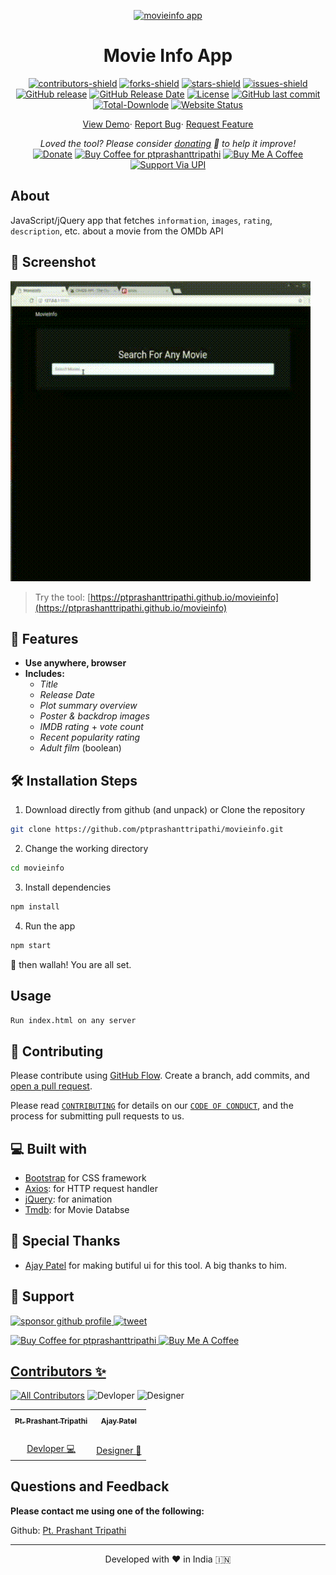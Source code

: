 <p align="center"><a href="https://ptprashanttripathi.github.io/movieinfo"><img alt="movieinfo app" src="https://i.imgur.com/IVOhZJi.jpg" width="150vw"/></a></p>
<h1 align="center">Movie Info App</h1>
<p align="center">
	<a href="https://github.com/PtPrashantTripathi/movieinfo/graphs/contributors"><img alt="contributors-shield" src="https://img.shields.io/github/contributors/ptprashanttripathi/movieinfo.svg?style=flat-square"/></a>
	<a href="https://github.com/PtPrashantTripathi/movieinfo/network/members"><img alt="forks-shield" src="https://img.shields.io/github/forks/ptprashanttripathi/movieinfo.svg?style=flat-square"/></a>
	<a href="https://github.com/PtPrashantTripathi/movieinfo/stargazers"><img alt="stars-shield" src="https://img.shields.io/github/stars/ptprashanttripathi/movieinfo.svg?style=flat-square"/></a>
	<a href="https://github.com/PtPrashantTripathi/movieinfo/issues"><img alt="issues-shield" src="https://img.shields.io/github/issues/ptprashanttripathi/movieinfo.svg?style=flat-square"/></a>
	<a href="https://github.com/PtPrashantTripathi/movieinfo/releases"><img alt="GitHub release" src="https://img.shields.io/github/release/PtPrashantTripathi/movieinfo.svg?style=flat-square"/></a>
	<a href="https://github.com/PtPrashantTripathi/movieinfo/releases"><img alt="GitHub Release Date" src="https://img.shields.io/github/release-date/PtPrashantTripathi/movieinfo.svg?style=flat-square"/></a>
	<a href="https://github.com/PtPrashantTripathi/movieinfo/LICENSE"><img alt="License" src="https://img.shields.io/github/license/PtPrashantTripathi/movieinfo.svg?style=flat-square"/></a>
	<a href="https://github.com/PtPrashantTripathi/movieinfo/commits"><img alt="GitHub last commit" src="https://img.shields.io/github/last-commit/PtPrashantTripathi/movieinfo.svg?style=flat-square"/></a>
	<a href="https://github.com/PtPrashantTripathi/movieinfo/graphs/traffic"><img alt="Total-Downlode" src="https://img.shields.io/github/downloads/PtPrashantTripathi/movieinfo/total.svg?style=flat-square"/></a>
	<a href="https://ptprashanttripathi.github.io/movieinfo"><img alt="Website Status" src="https://img.shields.io/website/http/ptprashanttripathi.github.io.svg?down_message=Down&up_message=Online&style=flat-square"/></a>
</p>
<p align="center">
	<a href="https://ptprashanttripathi.github.io/movieinfo">View Demo</a>·
	<a href="https://github.com/PtPrashantTripathi/movieinfo/issues/new/choose">Report Bug</a>·
	<a href="https://github.com/PtPrashantTripathi/movieinfo/issues/new/choose">Request Feature</a>
</p>
<p align="center">
	<i>Loved the tool? Please consider <a href="https://paypal.me/ptprashanttripathi/100">donating</a> 💸 to help it improve!</i><br>
	<a href="https://paypal.me/PtPrashantTripathi"><img height='23' src="https://img.shields.io/badge/support-PayPal-blue?logo=PayPal&style=flat-square&label=Donate" alt="Donate"/></a>
	<a href='https://ko-fi.com/ptprashanttripathi' target='_blank'><img height='23' width="100" src='https://cdn.ko-fi.com/cdn/kofi3.png?v=2' alt='Buy Coffee for ptprashanttripathi' /></a>
	<a href="https://www.buymeacoffee.com/ptprashant09" target="_blank"><img src="https://cdn.buymeacoffee.com/buttons/default-orange.png" alt="Buy Me A Coffee" height="23" width="100" style="border-radius:1px" /></a>
	<a href="https://ptprashanttripathi.github.io/upi-link-generator" target="_blank"><img src="https://i.imgur.com/d829MCt.jpg" alt="Support Via UPI" width="93.28" height="23" style="border-radius:1px" /></a>
</p>

## About

JavaScript/jQuery app that fetches `information`, `images`, `rating`, `description`, etc. about a movie from the OMDb API

## 🚀 Screenshot

![screenshot](https://raw.githubusercontent.com/PtPrashantTripathi/movieinfo/master/assets/screenshot.gif)

> Try the tool: [https://ptprashanttripathi.github.io/movieinfo](https://ptprashanttripathi.github.io/movieinfo)

## 🧐 Features

- **Use anywhere, browser**
- **Includes:**
  - _Title_
  - _Release Date_
  - _Plot summary overview_
  - _Poster & backdrop images_
  - _IMDB rating_ + _vote count_
  - _Recent popularity rating_
  - _Adult film_ (boolean)

## 🛠️ Installation Steps

1. Download directly from github (and unpack) or Clone the repository

```bash
git clone https://github.com/ptprashanttripathi/movieinfo.git
```

2. Change the working directory

```bash
cd movieinfo
```

3. Install dependencies

```bash
npm install
```

4. Run the app

```bash
npm start
```

🌟 then wallah! You are all set.

## Usage

```bash
Run index.html on any server
```

## 🍰 Contributing

Please contribute using [GitHub Flow](https://guides.github.com/introduction/flow). Create a branch, add commits, and [open a pull request](https://github.com/ptprashanttripathi/movieinfo/compare).

Please read [`CONTRIBUTING`](CONTRIBUTING.md) for details on our [`CODE OF CONDUCT`](CODE_OF_CONDUCT.md), and the process for submitting pull requests to us.

## 💻 Built with

- [Bootstrap](https://www.getbootstrap.com/) for CSS framework
- [Axios](https://www.axios.com): for HTTP request handler
- [jQuery](https://jquery.com/): for animation
- [Tmdb](https://themoviedb.org/): for Movie Databse

## 🙇 Special Thanks

- [Ajay Patel](https://github.com/Ajaypatel-512) for making butiful ui for this tool. A big thanks to him.

## 🙏 Support

<p align="left">
<a href="https://www.paypal.me/ptprashanttripathi"><img src="https://ionicabizau.github.io/badges/paypal.svg" alt="sponsor github profile"/>
</a>
<a href="https://twitter.com/intent/tweet?text=Wow:&url=https%3A%2F%2Fptprashanttripathi.github.io%2Fmovieinfo">
<img src="https://img.shields.io/twitter/url?style=social&url=https%3A%2F%2Fptprashanttripathi.github.io%2Fmovieinfo" alt="tweet"/>
</a>
</p>
<p align="left">
  <a href='https://ko-fi.com/ptprashanttripathi' target='_blank'><img height='23' width="100" src='https://cdn.ko-fi.com/cdn/kofi3.png?v=2' alt='Buy Coffee for ptprashanttripathi' />
  </a>
  <a href="https://www.buymeacoffee.com/ptprashant09" target="_blank"><img src="https://cdn.buymeacoffee.com/buttons/default-orange.png" alt="Buy Me A Coffee" height="23" width="100" style="border-radius:2px" />
</p>

## Contributors ✨

[![All Contributors](https://img.shields.io/badge/all_contributors-2-orange.svg?style=flat-square)](#contributors-)
![Devloper](https://img.shields.io/badge/Devloper-Pt.%20Prashant%20Tripathi-Success.svg?style=flat-square)
![Designer](https://img.shields.io/badge/Designer-Ajay%20Patel-Success.svg?style=flat-square)

<table>
	<tr>
		<th align="center">
				<a href="https://github.com/ptprashanttripathi">
					<sub><b>Pt. Prashant Tripathi</b></sub>
				</a>
		</th>
		<th align="center">
				<a href="https://github.com/Ajaypatel-512">
					<sub><b>Ajay Patel</b></sub>
				</a>
		</th>
  	</tr>
 	<tr>
		<td align="center">
			<a href="https://github.com/ptprashanttripathi">
				<img src="https://avatars2.githubusercontent.com/u/26687933?s=200&v=4" width="100px;" alt=""/>
			</a>
		</td>
		<td align="center">
			<a href="https://github.com/Ajaypatel-512">
				<img src="https://avatars0.githubusercontent.com/u/67096679?s=200&v=4" width="100px" alt=""/>
			</a>
		</td>
	</tr>
	<tr>
		<td align="center">
			<a href="https://github.com/ptprashanttripathi/movieinfocommits?author=ptprashanttripathi" title="Code">Devloper 💻</a>
		</td>
        	<td align="center">
			<a href="https://github.com/ptprashanttripathi/movieinfocommits?author=Ajaypatel-512" title="Code">Designer 🎨</a>
		</td>
	</tr>
</table>

## Questions and Feedback

**Please contact me using one of the following:**

Github: [Pt. Prashant Tripathi](https://github.com/ptprashanttripathi/)

<hr>
<p align="center">
Developed with ❤️ in India 🇮🇳 
</p>
